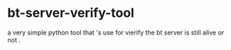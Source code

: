 # bt-server-verify-tool
a very simple python tool that 's use for vierify the bt server is still alive or not .
